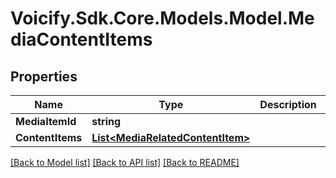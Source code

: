 # Voicify.Sdk.Core.Models.Model.MediaContentItems
## Properties

Name | Type | Description | Notes
------------ | ------------- | ------------- | -------------
**MediaItemId** | **string** |  | [optional] 
**ContentItems** | [**List&lt;MediaRelatedContentItem&gt;**](MediaRelatedContentItem.md) |  | [optional] 

[[Back to Model list]](../README.md#documentation-for-models) [[Back to API list]](../README.md#documentation-for-api-endpoints) [[Back to README]](../README.md)

